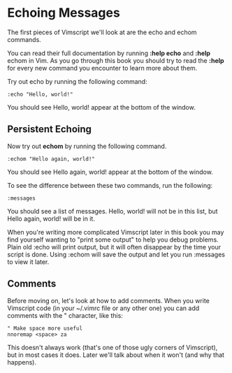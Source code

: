 # Echoing Messages

The first pieces of Vimscript we'll look at are the echo and echom commands.

You can read their full documentation by running **:help echo** and **:help** echom in Vim. As you go through this book you should try to read the **:help** for every new command you encounter to learn more about them.

Try out echo by running the following command:

```vim
:echo "Hello, world!"
```

You should see Hello, world! appear at the bottom of the window.

## Persistent Echoing

Now try out **echom** by running the following command.
```vim
:echom "Hello again, world!"
```

You should see Hello again, world! appear at the bottom of the window.

To see the difference between these two commands, run the following:

```vim
:messages
```

You should see a list of messages. Hello, world! will not be in this list, but Hello again, world! will be in it.

When you're writing more complicated Vimscript later in this book you may find yourself wanting to "print some output" to help you debug problems. Plain old :echo will print output, but it will often disappear by the time your script is done. Using :echom will save the output and let you run :messages to view it later.

## Comments

Before moving on, let's look at how to add comments. When you write Vimscript code (in your ~/.vimrc file or any other one) you can add comments with the " character, like this:

```vim
" Make space more useful
nnoremap <space> za
```

This doesn't always work (that's one of those ugly corners of Vimscript), but in most cases it does. Later we'll talk about when it won't (and why that happens).